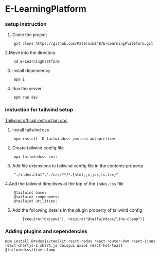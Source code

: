 # E-LearningPlatform

### setup instruction

1. Clone the project

```
    git clone https://github.com/Patelnik248/E-LearningPlateform.git
```

2.Move into the directory

```
    cd E-LearningPlatform
```

3. Install dependency

```
    npm i
```

4. Run the server

```
    npm run dev
```

### instuction for tailwind setup

[Tailwind official instruction doc](https://tailwindcss.com/docs/installation)

1. Install tailwind css

```
    npm install -D tailwindcss postcss autoprefixer
```

2. Create tailwind config file

```
    npx tailwindcss init
```

3. Add file extensions to tailwind config file in the contents property

```
    "./index.html","./src/**/*.{html,js,jsx,ts,tsx}"
```

4.Add the tailwind directives at the top of the `index.css` file

```
    @tailwind base;
    @tailwind components;
    @tailwind utilities;
```
5. Add the following details in the plugin property of tailwind config

```
        [require("daisyui"), require("@tailwindcss/line-clamp")]
```

### Adding plugins and sependencies

```
npm install @reduxjs/toolkit react-redux react-router-dom react-icons react-chartjs-2 chart.js daisyui axios react-hot-toast @tailwindcss/line-clamp
```


